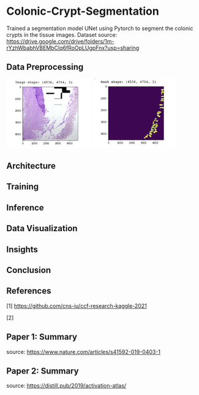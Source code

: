 # Colonic-Crypt-Segmentation

Trained a segmentation model UNet using Pytorch to segment the colonic crypts in the tissue images. 
Dataset source: https://drive.google.com/drive/folders/1m-rYzhWbabhVBEMbClq6fRoOpLUgpFnx?usp=sharing

## Data Preprocessing

<img src="Images/Sample_Image.png" width="220px">
<img src="Images/Sample_Mask.png" width="220px">

## Architecture

## Training

## Inference

## Data Visualization

## Insights

## Conclusion

## References

[1] https://github.com/cns-iu/ccf-research-kaggle-2021

[2] 

## Paper 1: Summary
source: https://www.nature.com/articles/s41592-019-0403-1

## Paper 2: Summary
source: https://distill.pub/2019/activation-atlas/
